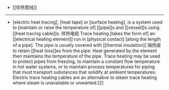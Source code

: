 - [[伴热管线]]
- ---
- [electric heat tracing], [heat tape] or [surface heating], is a system used to [maintain or raise the temperature of] [[pipe]]s and [[vessel]]s using [[heat tracing cable]]s. 伴热电缆 Trace heating [takes the form of] an [[electrical heating element]] run in [physical contact] [along the length of a pipe]. The pipe is usually covered with [[thermal insulation]] 隔热层 to retain [[heat loss]]es from the pipe. Heat generated by the element then maintains the temperature of the pipe. Trace heating may be used to protect pipes from freezing, to maintain a constant flow temperature in hot water systems, or to maintain process temperatures for piping that must transport substances that solidify at ambient temperatures. Electric trace heating cables are an alternative to steam trace heating where steam is unavailable or unwanted.[2]
